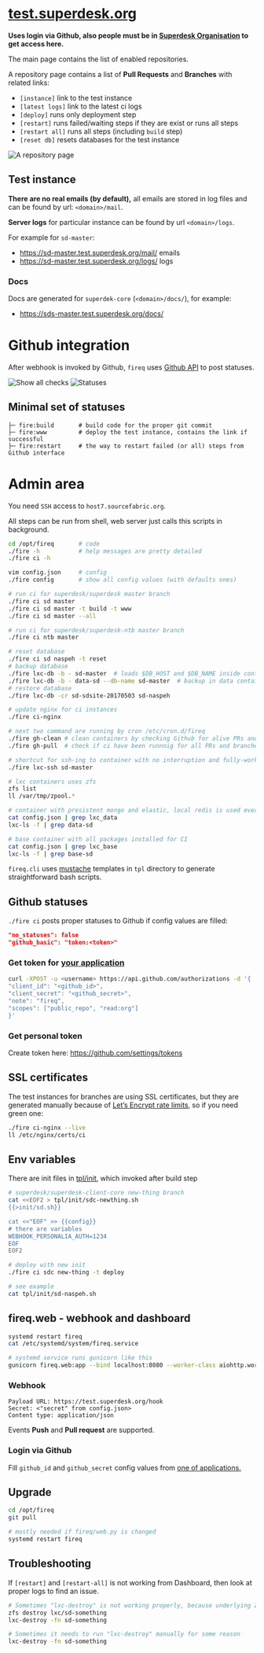 # [test.superdesk.org](https://test.superdesk.org)

**Uses login via Github, also people must be in [Superdesk Organisation][sd-people] to get access here.**

[sd-people]: https://github.com/orgs/superdesk/people

The main page contains the list of enabled repositories.

A repository page contains a list of **Pull Requests** and **Branches** with related links:
- `[instance]` link to the test instance
- `[latest logs]` link to the latest ci logs
- `[deploy]` runs only deployment step
- `[restart]` runs failed/waiting steps if they are exist or runs all steps
- `[restart all]` runs all steps (including `build` step)
- `[reset db]` resets databases for the test instance

![A repository page](images/ci-repo-page.png)

## Test instance

**There are no real emails (by default),** all emails are stored in log files and can be found by url: `<domain>/mail`.

**Server logs** for particular instance can be found by url `<domain>/logs`.

For example for `sd-master`:
- https://sd-master.test.superdesk.org/mail/ emails
- https://sd-master.test.superdesk.org/logs/ logs

### Docs
Docs are generated for `superdek-core` (`<domain>/docs/`), for example:
- https://sds-master.test.superdesk.org/docs/

# Github integration

After webhook is invoked by Github, `fireq` uses [Github API][gh-statuses] to post statuses.

[gh-statuses]: https://developer.github.com/v3/repos/statuses/

![Show all checks](images/gh-show-all-checks.png)
![Statuses](images/gh-checks.png)

## Minimal set of statuses
```
├─ fire:build       # build code for the proper git commit
├─ fire:www         # deploy the test instance, contains the link if successful
├─ fire:restart     # the way to restart failed (or all) steps from Github interface
```

# Admin area
You need `SSH` access to `host7.sourcefabric.org`.

All steps can be run from shell, web server just calls this scripts in background.
```sh
cd /opt/fireq       # code
./fire -h           # help messages are pretty detailed
./fire ci -h

vim config.json     # config
./fire config       # show all config values (with defaults ones)

# run ci for superdesk/superdesk master branch
./fire ci sd master
./fire ci sd master -t build -t www
./fire ci sd master --all

# run ci for superdesk/superdesk-ntb master branch
./fire ci ntb master

# reset database
./fire ci sd naspeh -t reset
# backup database
./fire lxc-db -b - sd-master  # loads $DB_HOST and $DB_NAME inside container
./fire lxc-db -b - data-sd --db-name sd-master  # backup in data container
# restore database
./fire lxc-db -cr sd-sdsite-20170503 sd-naspeh

# update nginx for ci instances
./fire ci-nginx

# next two command are running by cron /etc/cron.d/fireq
./fire gh-clean # clean containers by checking Github for alive PRs and branches
./fire gh-pull  # check if ci have been runnnig for all PRs and branches

# shortcut for ssh-ing to container with no interruption and fully-worked shell
./fire lxc-ssh sd-master

# lxc containers uses zfs
zfs list
ll /var/tmp/zpool.*

# container with presistent mongo and elastic, local redis is used everywhere
cat config.json | grep lxc_data
lxc-ls -f | grep data-sd

# base container with all packages installed for CI
cat config.json | grep lxc_base
lxc-ls -f | grep base-sd
```

`fireq.cli` uses [mustache][mustache] templates in `tpl` directory to generate straightforward bash scripts.

[mustache]: https://mustache.github.io/mustache.5.html

## Github statuses
`./fire ci` posts proper statuses to Github if config values are filled:
```json
"no_statuses": false
"github_basic": "token:<token>"
```

### Get token for [your application](#login-via-github)
```sh
curl -XPOST -u <username> https://api.github.com/authorizations -d '{
"client_id": "<github_id>",
"client_secret": "<github_secret>",
"note": "fireq",
"scopes": ["public_repo", "read:org"]
}'
```

### Get personal token
Create token here: https://github.com/settings/tokens

## SSL certificates
The test instances for branches are using SSL certificates, but they are generated manually because of [Let’s Encrypt rate limits](https://letsencrypt.org/docs/rate-limits/), so if you need green one:
```sh
./fire ci-nginx --live
ll /etc/nginx/certs/ci
```

## Env variables
There are init files in [tpl/init][init], which invoked after build step
```sh
# superdesk/superdesk-client-core new-thing branch
cat <<EOF2 > tpl/init/sdc-newthing.sh
{{>init/sd.sh}}

cat <<"EOF" >> {{config}}
# there are variables
WEBHOOK_PERSONALIA_AUTH=1234
EOF
EOF2

# deploy with new init
./fire ci sdc new-thing -t deploy

# see example
cat tpl/init/sd-naspeh.sh
```

[init]: https://github.com/superdesk/fireq/tree/master/tpl/init

## fireq.web - webhook and dashboard
```sh
systemd restart fireq
cat /etc/systemd/system/fireq.service

# systemd service runs gunicorn like this
gunicorn fireq.web:app --bind localhost:8080 --worker-class aiohttp.worker.GunicornWebWorker
```

### Webhook
```
Payload URL: https://test.superdesk.org/hook
Secret: <"secret" from config.json>
Content type: application/json
```
Events **Push** and **Pull request** are supported.

### Login via Github
Fill `github_id` and `github_secret` config values from [one of applications.][gh-apps]

[gh-apps]: https://github.com/organizations/superdesk/settings/applications

## Upgrade
```sh
cd /opt/fireq
git pull

# mostly needed if fireq/web.py is changed
systemd restart fireq
```

## Troubleshooting
If `[restart]` and `[restart-all]` is not working from Dashboard, then look at proper logs to find an issue.

```sh
# Sometimes "lxc-destroy" is not working properly, because underlying ZFS
zfs destroy lxc/sd-something
lxc-destroy -fn sd-something

# Sometimes it needs to run "lxc-destroy" manually for some reason
lxc-destroy -fn sd-something
```
